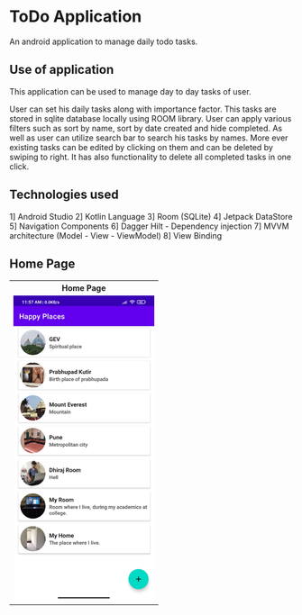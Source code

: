 # ToDo Application
An android application to manage daily todo tasks.

## Use of application
This application can be used to manage day to day tasks of user.

User can set his daily tasks along with importance factor. This tasks are stored in sqlite database locally using ROOM library. User can apply various filters such as sort by name, sort by date created and hide completed. As well as user can utilize search bar to search his tasks by names. More ever existing tasks can be edited by clicking on them and can be deleted by swiping to right. It has also functionality to delete all completed tasks in one click.

## Technologies used
1] Android Studio
2] Kotlin Language
3] Room (SQLite)
4] Jetpack DataStore 
5] Navigation Components
6] Dagger Hilt - Dependency injection
7] MVVM architecture (Model - View - ViewModel)
8] View Binding


## Home Page
<table>
  <tr>
    <th>Home Page</th>
  </tr>
  <tr>
	<td> <img src="https://github.com/vinodpatildev/Place-Lister/blob/master/screenshots%20of%20app/home.jpg" width="250" /> </td>
  </tr>
</table>
